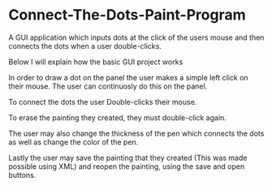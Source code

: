 # Connect-The-Dots-Paint-Program
A GUI application which inputs dots at the click of the users mouse and then connects the dots when a user double-clicks.

Below I will explain how the basic GUI project works

In order to draw a dot on the panel the user makes a simple left click on their mouse. The user can continuosly do this on the panel.

To connect the dots the user Double-clicks their mouse.

To erase the painting they created, they must double-click again.

The user may also change the thickness of the pen which connects the dots as well as change the color of the pen.

Lastly the user may save the painting that they created (This was made possible using XML) and reopen the painting, using the save and open buttons.


